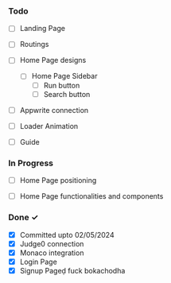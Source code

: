 ### Todo

- [ ] Landing Page
- [ ] Routings
- [ ] Home Page designs
  - [ ] Home Page Sidebar
    - [ ] Run button
    - [ ] Search button

- [ ] Appwrite connection
- [ ] Loader Animation
- [ ] Guide



### In Progress

- [ ] Home Page positioning  
- [ ] Home Page functionalities and components  



### Done ✓

- [x] Committed upto 02/05/2024 
- [x] Judge0 connection
- [x] Monaco integration
- [x] Login Page
- [x] Signup Pageḍ
fuck bokachodha
